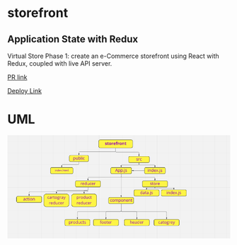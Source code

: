 # storefront

## Application State with Redux



Virtual Store Phase 1:  create an e-Commerce storefront using React with Redux, coupled with live API server.


[PR link](https://github.com/salammustafa728/storefront/pull/1)

[Deploy Link](https://storefront-app-salam.netlify.app/)


# UML 

![uml](./src/images/storefront-uml.png)
